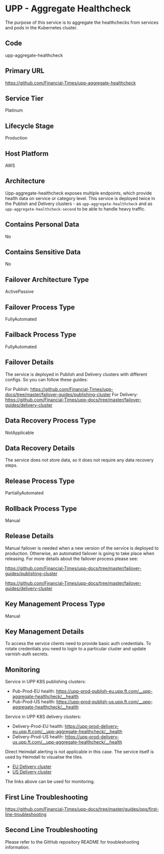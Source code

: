 <!--
    Written in the format prescribed by https://github.com/Financial-Times/runbook.md.
    Any future edits should abide by this format.
-->
# UPP - Aggregate Healthcheck

The purpose of this service is to aggregate the healthchecks from services and pods in the Kubernetes cluster.

## Code

upp-aggregate-healthcheck

## Primary URL

https://github.com/Financial-Times/upp-aggregate-healthcheck

## Service Tier

Platinum

## Lifecycle Stage

Production

## Host Platform

AWS

## Architecture

Upp-aggregate-healthcheck exposes multiple endpoints, which provide health data on service or category level. This service is deployed twice in the Publish and Delivery clusters -
as `upp-aggregate-healthcheck` and as `upp-aggregate-healthcheck-second` to be able to handle heavy traffic.

## Contains Personal Data

No

## Contains Sensitive Data

No

<!-- Placeholder - remove HTML comment markers to activate
## Can Download Personal Data
Choose Yes or No

...or delete this placeholder if not applicable to this system
-->

<!-- Placeholder - remove HTML comment markers to activate
## Can Contact Individuals
Choose Yes or No

...or delete this placeholder if not applicable to this system
-->

## Failover Architecture Type

ActivePassive

## Failover Process Type

FullyAutomated

## Failback Process Type

FullyAutomated

## Failover Details

The service is deployed in Publish and Delivery clusters with different configs. So you can follow these guides:

For Publish: <https://github.com/Financial-Times/upp-docs/tree/master/failover-guides/publishing-cluster>
For Delivery: <https://github.com/Financial-Times/upp-docs/tree/master/failover-guides/delivery-cluster>

## Data Recovery Process Type

NotApplicable

## Data Recovery Details

The service does not store data, so it does not require any data recovery steps.

## Release Process Type

PartiallyAutomated

## Rollback Process Type

Manual

## Release Details

Manual failover is needed when a new version of
the service is deployed to production.
Otherwise, an automated failover is going to take place when releasing.
For more details about the failover process please see:

<https://github.com/Financial-Times/upp-docs/tree/master/failover-guides/publishing-cluster>

<https://github.com/Financial-Times/upp-docs/tree/master/failover-guides/delivery-cluster>

<!-- Placeholder - remove HTML comment markers to activate
## Heroku Pipeline Name
Enter descriptive text satisfying the following:
This is the name of the Heroku pipeline for this system. If you don't have a pipeline, this is the name of the app in Heroku. A pipeline is a group of Heroku apps that share the same codebase where each app in a pipeline represents the different stages in a continuous delivery workflow, i.e. staging, production.

...or delete this placeholder if not applicable to this system
-->

## Key Management Process Type

Manual

## Key Management Details

To access the service clients need to provide basic auth credentials.
To rotate credentials you need to login to a particular cluster and update varnish-auth secrets.

## Monitoring

Service in UPP K8S publishing clusters:

*   Pub-Prod-EU health: <https://upp-prod-publish-eu.upp.ft.com/__upp-aggregate-healthcheck/__health>
*   Pub-Prod-US health: <https://upp-prod-publish-us.upp.ft.com/__upp-aggregate-healthcheck/__health>

Service in UPP K8S delivery clusters:

*   Delivery-Prod-EU health: <https://upp-prod-delivery-eu.upp.ft.com/__upp-aggregate-healthcheck/__health>
*   Delivery-Prod-US health: <https://upp-prod-delivery-us.upp.ft.com/__upp-aggregate-healthcheck/__health>

Direct Heimdall alerting is not applicable in this case. The service itself is used by Heimdall to visualise the tiles.

- [EU Delivery cluster](https://heimdall.ftops.tech/system?code=upp-prod-delivery-eu#monitored-checks-list)
- [US Delivery cluster](https://heimdall.ftops.tech/system?code=upp-prod-delivery-us#monitored-checks-list)

The links above can be used for monitoring.

## First Line Troubleshooting

<https://github.com/Financial-Times/upp-docs/tree/master/guides/ops/first-line-troubleshooting>

## Second Line Troubleshooting

Please refer to the GitHub repository README for troubleshooting information.